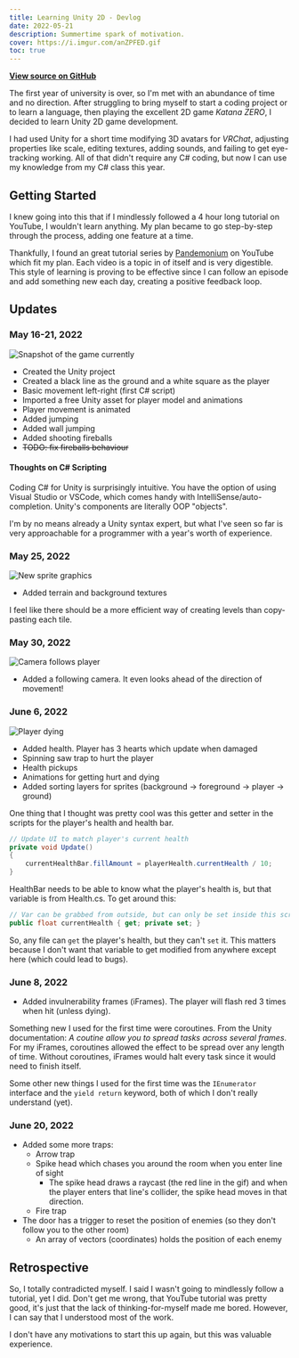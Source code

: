 ```yaml
---
title: Learning Unity 2D - Devlog
date: 2022-05-21
description: Summertime spark of motivation.
cover: https://i.imgur.com/anZPFED.gif
toc: true
---
```


**[View source on GitHub](https://github.com/andrewsouvanlasy/unity-basic-2d-platformer)**

The first year of university is over, so I'm met with an abundance of time and no direction. After struggling to bring myself to start a coding project or to learn a language, then playing the excellent 2D game _Katana ZERO_, I decided to learn Unity 2D game development.

I had used Unity for a short time modifying 3D avatars for _VRChat_, adjusting properties like scale, editing textures, adding sounds, and failing to get eye-tracking working. All of that didn't require any C# coding, but now I can use my knowledge from my C# class this year.

## Getting Started

I knew going into this that if I mindlessly followed a 4 hour long tutorial on YouTube, I wouldn't learn anything. My plan became to go step-by-step through the process, adding one feature at a time.

Thankfully, I found an great tutorial series by [Pandemonium](https://www.youtube.com/playlist?list=PLgOEwFbvGm5o8hayFB6skAfa8Z-mw4dPV) on YouTube which fit my plan. Each video is a topic in of itself and is very digestible. This style of learning is proving to be effective since I can follow an episode and add something new each day, creating a positive feedback loop.

## Updates

### May 16-21, 2022

![Snapshot of the game currently](https://i.imgur.com/TEDrj5G.png)

- Created the Unity project
- Created a black line as the ground and a white square as the player
- Basic movement left-right (first C# script)
- Imported a free Unity asset for player model and animations
- Player movement is animated
- Added jumping
- Added wall jumping
- Added shooting fireballs
- ~~TODO: fix fireballs behaviour~~

#### Thoughts on C# Scripting

Coding C# for Unity is surprisingly intuitive. You have the option of using Visual Studio or VSCode, which comes handy with IntelliSense/auto-completion. Unity's components are literally OOP "objects".

I'm by no means already a Unity syntax expert, but what I've seen so far is very approachable for a programmer with a year's worth of experience.

### May 25, 2022

![New sprite graphics](https://i.imgur.com/ftEodPn.png)

- Added terrain and background textures

I feel like there should be a more efficient way of creating levels than copy-pasting each tile.

### May 30, 2022

![Camera follows player](https://i.imgur.com/anZPFED.gif)

- Added a following camera. It even looks ahead of the direction of movement!

### June 6, 2022

![Player dying](https://i.imgur.com/svYPfE5.png)

- Added health. Player has 3 hearts which update when damaged
- Spinning saw trap to hurt the player
- Health pickups
- Animations for getting hurt and dying
- Added sorting layers for sprites (background -> foreground -> player -> ground)

One thing that I thought was pretty cool was this getter and setter in the scripts for the player's health and health bar.

```csharp
// Update UI to match player's current health
private void Update()
{
    currentHealthBar.fillAmount = playerHealth.currentHealth / 10;
}
```

HealthBar needs to be able to know what the player's health is, but that variable is from Health.cs. To get around this:

```csharp
// Var can be grabbed from outside, but can only be set inside this script
public float currentHealth { get; private set; }
```

So, any file can `get` the player's health, but they can't `set` it. This matters because I don't want that variable to get modified from anywhere except here (which could lead to bugs).

### June 8, 2022

- Added invulnerability frames (iFrames). The player will flash red 3 times when hit (unless dying).

Something new I used for the first time were coroutines. From the Unity documentation: _A coutine allow you to spread tasks across several frames_. For my iFrames, coroutines allowed the effect to be spread over any length of time. Without coroutines, iFrames would halt every task since it would need to finish itself.

Some other new things I used for the first time was the `IEnumerator` interface and the `yield return` keyword, both of which I don't really understand (yet).

### June 20, 2022

- Added some more traps:
  - Arrow trap
  - Spike head which chases you around the room when you enter line of sight
    - The spike head draws a raycast (the red line in the gif) and when the player enters that line's collider, the spike head moves in that direction.
  - Fire trap
- The door has a trigger to reset the position of enemies (so they don't follow you to the other room)
  - An array of vectors (coordinates) holds the position of each enemy

## Retrospective

So, I totally contradicted myself. I said I wasn't going to mindlessly follow a tutorial, yet I did. Don't get me wrong, that YouTube tutorial was pretty good, it's just that the lack of thinking-for-myself made me bored. However, I can say that I understood most of the work.

I don't have any motivations to start this up again, but this was valuable experience.
